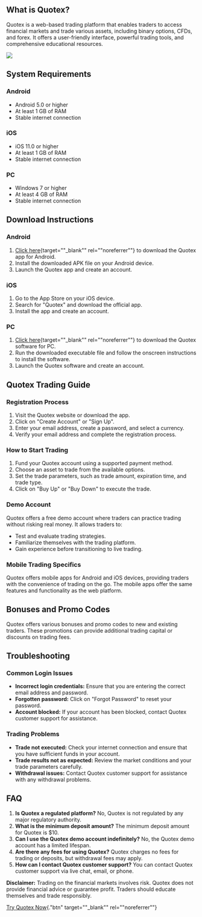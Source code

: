 ## What is Quotex?

Quotex is a web-based trading platform that enables traders to access
financial markets and trade various assets, including binary options,
CFDs, and forex. It offers a user-friendly interface, powerful trading
tools, and comprehensive educational resources.

[![](https://static.quotex.io/files/4_en/300_250.jpg)](https://traff.sbs/brokerqxlid)

## System Requirements

### Android

-   Android 5.0 or higher
-   At least 1 GB of RAM
-   Stable internet connection

### iOS

-   iOS 11.0 or higher
-   At least 1 GB of RAM
-   Stable internet connection

### PC

-   Windows 7 or higher
-   At least 4 GB of RAM
-   Stable internet connection

## Download Instructions

### Android

1.  [Click
    here](\%22https://traff.sbs/brokerqxlid\%22){target=""_blank""
    rel=""noreferrer""} to download the Quotex app for Android.
2.  Install the downloaded APK file on your Android device.
3.  Launch the Quotex app and create an account.

### iOS

1.  Go to the App Store on your iOS device.
2.  Search for "Quotex" and download the official app.
3.  Install the app and create an account.

### PC

1.  [Click
    here](\%22https://traff.sbs/brokerqxlid\%22){target=""_blank""
    rel=""noreferrer""} to download the Quotex software for PC.
2.  Run the downloaded executable file and follow the onscreen
    instructions to install the software.
3.  Launch the Quotex software and create an account.

## Quotex Trading Guide

### Registration Process

1.  Visit the Quotex website or download the app.
2.  Click on "Create Account" or "Sign Up".
3.  Enter your email address, create a password, and select a currency.
4.  Verify your email address and complete the registration process.

### How to Start Trading

1.  Fund your Quotex account using a supported payment method.
2.  Choose an asset to trade from the available options.
3.  Set the trade parameters, such as trade amount, expiration time, and
    trade type.
4.  Click on "Buy Up" or "Buy Down" to execute the trade.

### Demo Account

Quotex offers a free demo account where traders can practice trading
without risking real money. It allows traders to:

-   Test and evaluate trading strategies.
-   Familiarize themselves with the trading platform.
-   Gain experience before transitioning to live trading.

### Mobile Trading Specifics

Quotex offers mobile apps for Android and iOS devices, providing traders
with the convenience of trading on the go. The mobile apps offer the
same features and functionality as the web platform.

## Bonuses and Promo Codes

Quotex offers various bonuses and promo codes to new and existing
traders. These promotions can provide additional trading capital or
discounts on trading fees.

## Troubleshooting

### Common Login Issues

-   **Incorrect login credentials:** Ensure that you are entering the
    correct email address and password.
-   **Forgotten password:** Click on "Forgot Password" to reset
    your password.
-   **Account blocked:** If your account has been blocked, contact
    Quotex customer support for assistance.

### Trading Problems

-   **Trade not executed:** Check your internet connection and ensure
    that you have sufficient funds in your account.
-   **Trade results not as expected:** Review the market conditions and
    your trade parameters carefully.
-   **Withdrawal issues:** Contact Quotex customer support for
    assistance with any withdrawal problems.

## FAQ

1.  **Is Quotex a regulated platform?** No, Quotex is not regulated by
    any major regulatory authority.
2.  **What is the minimum deposit amount?** The minimum deposit amount
    for Quotex is \$10.
3.  **Can I use the Quotex demo account indefinitely?** No, the Quotex
    demo account has a limited lifespan.
4.  **Are there any fees for using Quotex?** Quotex charges no fees for
    trading or deposits, but withdrawal fees may apply.
5.  **How can I contact Quotex customer support?** You can contact
    Quotex customer support via live chat, email, or phone.

**Disclaimer:** Trading on the financial markets involves risk. Quotex
does not provide financial advice or guarantee profit. Traders should
educate themselves and trade responsibly.

[Try Quotex Now](\%22https://traff.sbs/brokerqxlid\%22){."btn"
target=""_blank"" rel=""noreferrer""}

